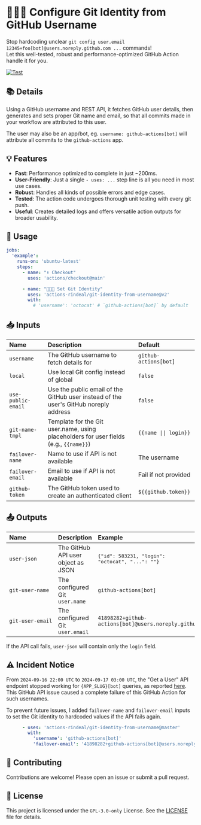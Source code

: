 # 🔧🤖🆔 Configure Git Identity from GitHub Username

Stop hardcoding unclear `git config user.email 12345+foo[bot]@users.noreply.github.com ...` commands!<br>
Let this well-tested, robust and performance-optimized GitHub Action handle it for you.

[![Test](https://github.com/actions-rindeal/git-config-user-bot/actions/workflows/test.yml/badge.svg)](https://github.com/actions-rindeal/git-config-user-bot/actions/workflows/test.yml)

## 📚 Details

Using a GitHub username and REST API, it fetches GitHub user details,
then generates and sets proper Git name and email, so that all commits made in your workflow are attributed to this user.

The user may also be an app/bot, eg. `username: github-actions[bot]` will attribute all commits to the `github-actions` app.

## 💡 Features

- **Fast**: Performance optimized to complete in just ~200ms.
- **User-Friendly**: Just a single `- uses: ...` step line is all you need in most use cases.
- **Robust**: Handles all kinds of possible errors and edge cases.
- **Tested**: The action code undergoes thorough unit testing with every git push.
- **Useful**: Creates detailed logs and offers versatile action outputs for broader usability.

## 🚀 Usage

```yaml
jobs:
  'example':
    runs-on: 'ubuntu-latest'
    steps:
      - name: "⬇️ Checkout"
        uses: 'actions/checkout@main'

      - name: "🔧🤖🆔 Set Git Identity"
        uses: 'actions-rindeal/git-identity-from-username@v2'
        with:
          # 'username': 'octocat' # `github-actions[bot]` by default
```

## 📥 Inputs

Name               | Description                                             | Default 
:----------------- | :------------------------------------------------------ | :------
`username`         | The GitHub username to fetch details for | `github-actions[bot]`
`local`            | Use local Git config instead of global   | `false`
`use-public-email` | Use the public email of the GitHub user instead of the user's GitHub noreply address | `false`
`git-name-tmpl`    | Template for the Git user.name, using placeholders for user fields (e.g., `{{name}}`) | `{{name \|\| login}}`
`failover-name`    | Name  to use if API is not available | The username
`failover-email`   | Email to use if API is not available | Fail if not provided
`github-token`     | The GitHub token used to create an authenticated client | `${{github.token}}`

## 📤 Outputs

Name             | Description                   | Example
:--------------- | :---------------------------- | :--------
<code>user&#8209;json</code> | The GitHub API user object as JSON | <pre lang=json>{"id": 583231, "login": "octocat", "...": ""}</pre>
<code>git&#8209;user&#8209;name</code> | The configured Git `user.name` | `github-actions[bot]`
<code>git&#8209;user&#8209;email</code>| The configured Git `user.email` | `41898282+github-actions[bot]@users.noreply.github.com`

If the API call fails, `user-json` will contain only the `login` field.

## ⚠️ Incident Notice

From `2024-09-16 22:00 UTC` to `2024-09-17 03:00 UTC`, the "Get a User" API endpoint stopped working for `{APP_SLUG}[bot]` queries,
as reported [here](https://github.com/orgs/community/discussions/138861).
This GitHub API issue caused a complete failure of this GitHub Action for such usernames.

To prevent future issues, I added `failover-name` and `failover-email` inputs to set the Git identity to hardcoded values if the API fails again.

```yaml
      - uses: 'actions-rindeal/git-identity-from-username@master'
        with:
          'username': 'github-actions[bot]'
          'failover-email': '41898282+github-actions[bot]@users.noreply.github.com'
```

## 🤝 Contributing

Contributions are welcome! Please open an issue or submit a pull request.

## 📄 License

This project is licensed under the `GPL-3.0-only` License. See the [LICENSE](LICENSE) file for details.
